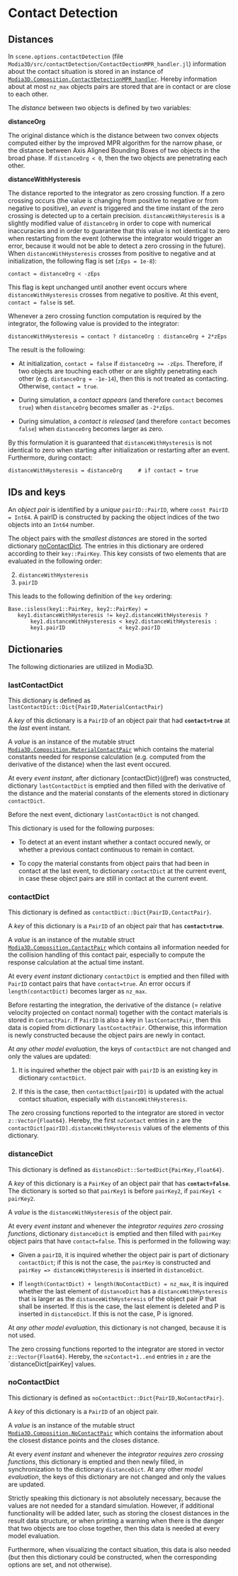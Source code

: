 # Contact Detection


## Distances

In `scene.options.contactDetection`
(file `Modia3D/src/contactDetection/ContactDectionMPR_handler.jl`)
information about the contact situation is stored in an instance
of [`Modia3D.Composition.ContactDetectionMPR_handler`](@ref).
Hereby information about at most `nz_max` objects pairs are stored that
are in contact or are close to each other.

The *distance* between two objects is defined by two variables:

**distanceOrg**

The original distance which is the distance between
two convex objects computed either by the improved MPR algorithm for
the narrow phase, or the distance between Axis Aligned Bounding Boxes
of two objects in the broad phase.
If `distanceOrg < 0`, then the two objects are penetrating each other.


**distanceWithHysteresis**

The distance reported to the integrator as
zero crossing function. If a zero crossing occurs (the value is changing
from positive to negative or from negative to positive), an *event* is
triggered and the time instant of the zero crossing is detected up to a certain
precision. `distanceWithHysteresis` is a slightly modified value
of `distanceOrg` in order to cope with numerical inaccuracies and in order to guarantee
that this value is not identical to zero when restarting from the event
(otherwise the integrator would trigger an error, because it would not be
able to detect a zero crossing in the future). When `distanceWithHysteresis`
crosses from positive to negative and at initialization, the following flag
is set (`zEps = 1e-8`):

```
contact = distanceOrg < -zEps
```

This flag is kept unchanged until another event occurs where
`distanceWithHysteresis` crosses from negative to positive.
At this event, `contact = false` is set.

Whenever a zero crossing function computation is required by the integrator,
the following value is provided to the integrator:

```
distanceWithHysteresis = contact ? distanceOrg : distanceOrg + 2*zEps
```

The result is the following:

- At initialization, `contact = false` if `distanceOrg >= -zEps`.
  Therefore, if two objects are touching each other or are slightly penetrating
  each other (e.g. `distanceOrg = -1e-14`), then this is not treated as contacting.
  Otherwise, `contact = true`.

- During simulation, a *contact appears* (and therefore `contact` becomes
  `true`) when `distanceOrg` becomes smaller as `-2*zEps`.

- During simulation, a *contact is released* (and therefore `contact`
  becomes `false`) when  `distanceOrg` becomes larger as zero.

By this formulation it is guaranteed that `distanceWithHysteresis` is not
identical to zero when starting after initialization or restarting after an
event. Furthermore, during contact:

```
distanceWithHysteresis = distanceOrg     # if contact = true
```


## IDs and keys

An *object pair* is identified by a *unique* `pairID::PairID`, where `const PairID = Int64`.
A pairID is constructed by packing the object indices of the two objects into an `Int64` number.

The object pairs with the *smallest distances* are stored in the sorted
dictionary [noContactDict](@ref).
The entries in this dictionary are ordered according to their `key::PairKey`.
This key consists of two elements that are evaluated
in the following order:

2. `distanceWithHysteresis`
3. `pairID`

This leads to the following definition of the `key` ordering:

```
Base.:isless(key1::PairKey, key2::PairKey) =
   key1.distanceWithHysteresis != key2.distanceWithHysteresis ?
       key1.distanceWithHysteresis < key2.distanceWithHysteresis :
       key1.pairID                 < key2.pairID
```


## Dictionaries

The following dictionaries are utilized in Modia3D.


### lastContactDict

This dictionary is defined as `lastContactDict::Dict{PairID,MaterialContactPair}`

A *key* of this dictionary is a `PairID` of an object pair
that had **`contact=true`** at the *last* event instant.

A *value* is an instance of the mutable struct
[`Modia3D.Composition.MaterialContactPair`](@ref) which contains
the material constants needed for response calculation
(e.g. computed from the derivative of the distance)
when the last event occured.

At every *event instant*, after dictionary [contactDict}(@ref)
was constructed, dictionary `lastContactDict` is
emptied and then filled with the derivative of the distance
and the material constants of the elements stored in
dictionary `contactDict`.

Before the next event, dictionary `lastContactDict` is not changed.

This dictionary is used for the following purposes:

- To detect at an event instant whether a contact occured newly,
  or whether a previous contact continuous to remain in contact.

- To copy the material constants from object pairs that had been
  in contact at the last event, to dictionary `contactDict` at the current event,
  in case these object pairs are still in contact at the current event.


### contactDict

This dictionary is defined as `contactDict::Dict{PairID,ContactPair}`.

A *key* of this dictionary is a `PairID` of an object pair
that has **`contact=true`**.

A *value* is an instance of the mutable struct
[`Modia3D.Composition.ContactPair`](@ref) which contains
all information needed for the collision handling of this contact pair,
especially to compute the response calculation at the actual time instant.

At every *event instant* dictionary `contactDict` is emptied and
then filled with `PairID` contact pairs that have `contact=true`.
An error occurs if `length(contactDict)` becomes larger as `nz_max`.

Before restarting the integration, the derivative of the distance
(= relative velocity projected on contact normal) together with the
contact materials is stored in `ContactPair`. If `PairID` is
also a key in `lastContactPair`, then this data is copied from
dictionary `lastContactPair`. Otherwise, this information is newly
constructed because the object pairs are newly in contact.

At *any other model evaluation*, the keys of `contactDict`
are not changed and only the values are updated:

1. It is inquired whether the object pair with `pairID` is an existing key
   in dictionary `contactDict`.

2. If this is the case, then
   `contactDict[pairID]` is updated with the actual
   contact situation, especially with `distanceWithHysteresis`.

The zero crossing functions reported to the integrator are stored in
vector `z::Vector{Float64}`. Hereby, the first `nzContact` entries
in `z` are the `contactDict[pairID].distanceWithHysteresis` values
of the elements of this dictionary.



### distanceDict

This dictionary is defined as `distanceDict::SortedDict{PairKey,Float64}`.

A *key* of this dictionary is a `PairKey` of an object pair
that has **`contact=false`**. The dictionary is sorted so that
`pairKey1` is before `pairKey2`, if `pairKey1 < pairKey2`.

A *value* is the `distanceWithHysteresis` of the object pair.

At every *event instant* and
whenever the *integrator requires zero crossing functions*,
dictionary `distanceDict` is emptied and
then filled with `pairKey` object pairs that have `contact=false`.
This is performed in the following way:

- Given a `pairID`, it is inquired whether the object pair is
  part of dictionary `contactDict`; if this is not the case,
  the `pairKey` is constructed and `pairKey => distanceWithHysteresis`
  is inserted in `distanceDict`.

- If `length(ContactDict) + length(NoContactDict) = nz_max`,
  it is inquired whether the last element of `distanceDict` has a
  `distanceWithHysteresis` that is larger as the
  `distanceWithHysteresis` of the object pair P that shall be
  inserted. If this is the case, the last element is deleted
  and P is inserted in `distanceDict`.
  If this is not the case, P is ignored.

At *any other model evaluation*, this dictionary is not changed,
because it is not used.

The zero crossing functions reported to the integrator are stored in
vector `z::Vector{Float64}`. Hereby, the `nzContact+1..end` entries
in `z` are the `distanceDict[pairKey] values.


### noContactDict

This dictionary is defined as `noContactDict::Dict{PairID,NoContactPair}`.

A *key* of this dictionary is a `PairID` of an object pair.

A *value* is an instance of the mutable struct
[`Modia3D.Composition.NoContactPair`](@ref) which contains
the information about the closest distance points and the closes
distance.

At every *event instant* and whenever the
*integrator requires zero crossing functions*,
this dictionary is emptied and then newly filled, in synchronization
to the dictionary `distanceDict`.
At any other *model evaluation*, the keys of this dictionary
are not changed and only the values are updated.

Strictly speaking this dictionary is not absolutely necessary,
because the values are not needed for a standard simulation.
However, if additional functionality will be added later,
such as storing the closest distances in the result data structure,
or when printing a warning when there is the danger that two objects
are too close together, then this data is needed at every model evaluation.

Furthermore, when visualizing the contact situation, this data is also needed
(but then this dictionary could be constructed, when the corresponding
options are set, and not otherwise).
